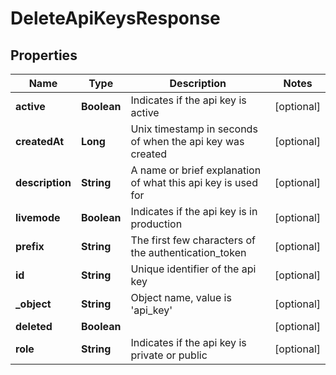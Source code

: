 

# DeleteApiKeysResponse

## Properties

Name | Type | Description | Notes
------------ | ------------- | ------------- | -------------
**active** | **Boolean** | Indicates if the api key is active |  [optional]
**createdAt** | **Long** | Unix timestamp in seconds of when the api key was created |  [optional]
**description** | **String** | A name or brief explanation of what this api key is used for |  [optional]
**livemode** | **Boolean** | Indicates if the api key is in production |  [optional]
**prefix** | **String** | The first few characters of the authentication_token |  [optional]
**id** | **String** | Unique identifier of the api key |  [optional]
**_object** | **String** | Object name, value is &#39;api_key&#39; |  [optional]
**deleted** | **Boolean** |  |  [optional]
**role** | **String** | Indicates if the api key is private or public |  [optional]




